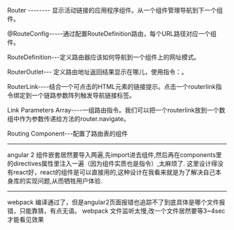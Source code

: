 
Router -------- 显示活动链接的应用程序组件。从一个组件管理导航到下一个组件。

@RouteConfig-----通过配置RouteDefinition路由，每个URL路径对应一个组件。

RouteDefinition---定义路由器应该如何导航到一个组件上的网址模式。

RouterOutlet--- 定义路由地址返回结果显示在哪儿，使用指令：<router-outlet></router-outlet>。

RouterLink----结合一个可点击的HTML元素的链接提示。点击一个routerlink指令绑定到一个链路参数阵列触发导航链接标签。

Link Parameters Array----一组路由指令。我们可以把一个routerlink放到一个数组中作为参数传递给方法的router.navigate。

Routing Component---配置了路由表的组件

-----------------------------------------------------
angular 2
组件嵌套居然要导入两遍,先import进去组件,然后再在components里的directives属性里注入一遍（因为组件实质也是指令）,太麻烦了.
这里设计得没有react好，react的组件是可以直接用的,这种设计在我看来就是为了解决自己本身库的实现问题,从而牺牲用户体验.

-----------------------------------------------------

webpack 编译通过了，但是angular2页面报错也追踪不了到底具体是哪个文件报错，只能靠猜，有点无语。
webpack 文件监听太慢,改一个文件居然要等3~4sec才能看见效果
